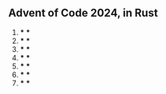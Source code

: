 ## Advent of Code 2024, in Rust

1. **\*** **\***
2. **\*** **\***
3. **\*** **\***
4. **\*** **\***
5. **\*** **\***
6. **\*** **\***
7. **\*** **\***
